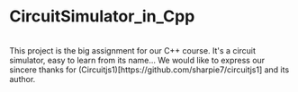 # CircuitSimulator_in_Cpp
<br>
This project is the big assignment for our C++ course.
It's a circuit simulator, easy to learn from its name...
We would like to express our sincere thanks for (Circuitjs1)[https://github.com/sharpie7/circuitjs1] and its author.
